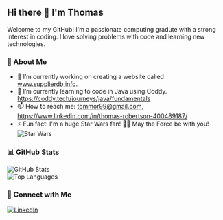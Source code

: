 ## Hi there 👋 I'm Thomas 

Welcome to my GitHub! I'm a passionate computing gradute with a strong interest in coding. I love solving problems with code and learning new technologies.  

### 🚀 About Me  
- 🔭 I’m currently working on creating a website called www.supplierdb.info.  
- 🌱 I’m currently learning to code in Java using Coddy. https://coddy.tech/journeys/java/fundamentals 
- 📫 How to reach me: tommor99@gmail.com, https://www.linkedin.com/in/thomas-robertson-400489187/   
- ⚡ Fun fact: I'm a huge Star Wars fan! 🚀✨ May the Force be with you!  
  ![Star Wars](https://media3.giphy.com/media/N9s4o2LBoFQkaMUjvb/giphy.gif)

### 📊 GitHub Stats  
![GitHub Stats](https://github-readme-stats.vercel.app/api?username=Tommo1999&show_icons=true&theme=radical)  
![Top Languages](https://github-readme-stats.vercel.app/api/top-langs/?username=Tommo1999&layout=compact&theme=radical)  

### 📌 Connect with Me  
[![LinkedIn](https://img.shields.io/badge/LinkedIn-blue?style=for-the-badge&logo=linkedin)](https://www.linkedin.com/in/thomas-robertson-400489187/l)  
